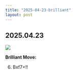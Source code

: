 ```yaml
---
title: "2025-04-23-brilliant"
layout: post
---
```


## 2025.04.23

![](/RecordMyBrilliancy/images/brilliant-2025.04.23.png)

**Brilliant Move:**

6. Bxf7+!!
